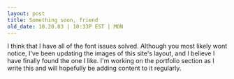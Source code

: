 ```yaml
---
layout: post
title: Something soon, friend
old_date: 10.20.03 | 10:33P EST | MON
---
```


I think that I have all of the font issues solved. Although you most likely
wont notice, I've been updating the images of this site's layout, and I
believe I have finally found the one I like. I'm working on the portfolio
section as I write this and will hopefully be adding content to it regularly.
